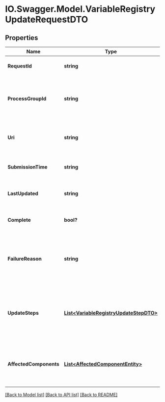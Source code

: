 # IO.Swagger.Model.VariableRegistryUpdateRequestDTO
## Properties

Name | Type | Description | Notes
------------ | ------------- | ------------- | -------------
**RequestId** | **string** | The unique ID of this request. | [optional] 
**ProcessGroupId** | **string** | The unique ID of the Process Group that the variable registry belongs to | [optional] 
**Uri** | **string** | The URI for future requests to this drop request. | [optional] 
**SubmissionTime** | **string** | The time at which this request was submitted. | [optional] 
**LastUpdated** | **string** | The last time this request was updated. | [optional] 
**Complete** | **bool?** | Whether or not this request has completed | [optional] 
**FailureReason** | **string** | An explanation of why this request failed, or null if this request has not failed | [optional] 
**UpdateSteps** | [**List&lt;VariableRegistryUpdateStepDTO&gt;**](VariableRegistryUpdateStepDTO.md) | The steps that are required in order to complete the request, along with the status of each | [optional] 
**AffectedComponents** | [**List&lt;AffectedComponentEntity&gt;**](AffectedComponentEntity.md) | A set of all components that will be affected if the value of this variable is changed | [optional] 

[[Back to Model list]](../README.md#documentation-for-models) [[Back to API list]](../README.md#documentation-for-api-endpoints) [[Back to README]](../README.md)

